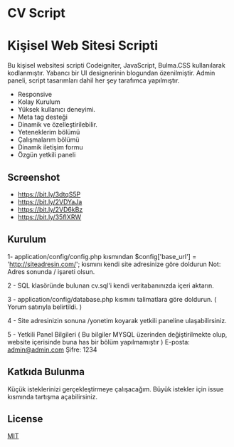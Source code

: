 # CV Script
# Kişisel Web Sitesi Scripti

Bu kişisel websitesi scripti  Codeigniter, JavaScript, Bulma.CSS kullanılarak kodlanmıştır. Yabancı bir UI designerinin blogundan özenilmiştir. Admin paneli, script tasarımları dahil her şey tarafımca yapılmıştır.

- Responsive
- Kolay Kurulum
- Yüksek kullanıcı deneyimi.
- Meta tag desteği
- Dinamik ve özelleştirilebilir.
- Yeteneklerim bölümü
- Çalışmalarım bölümü
- Dinamik iletişim formu
- Özgün yetkili paneli


## Screenshot
- https://bit.ly/3dtqS5P
- https://bit.ly/2VDYaJa
- https://bit.ly/2VD6kBz
- https://bit.ly/35fIXRW

## Kurulum

1- application/config/config.php kısmından $config['base_url'] = 'http://siteadresin.com/'; kısmını kendi site adresinize göre doldurun Not: Adres sonunda / işareti olsun.

2 - SQL klasöründe bulunan cv.sql'i kendi veritabanınızda içeri aktarın.

3 - application/config/database.php kısmını talimatlara göre doldurun. ( Yorum satırıyla belirtildi. )

4 - Site adresinizin sonuna /yonetim koyarak yetkili paneline ulaşabilirsiniz.

5 - Yetkili Panel Bilgileri ( Bu bilgiler MYSQL üzerinden değiştirilmekte olup, website içerisinde buna has bir bölüm yapılmamıştır )
E-posta: admin@admin.com
Şifre: 1234 


## Katkıda Bulunma
Küçük isteklerinizi gerçekleştirmeye çalışacağım. Büyük istekler için issue kısmında tartışma açabilirsiniz.

## License
[MIT](https://choosealicense.com/licenses/mit/)
